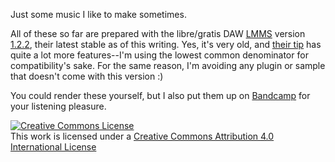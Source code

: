 Just some music I like to make sometimes.

All of these so far are prepared with the libre/gratis DAW [LMMS][lmms] version
[1.2.2][dl], their latest stable as of this writing. Yes, it's very old, and
[their tip][lmms-gh] has quite a lot more features--I'm using the lowest common
denominator for compatibility's sake. For the same reason, I'm avoiding any
plugin or sample that doesn't come with this version :)

You could render these yourself, but I also put them up on [Bandcamp][bc] for
your listening pleasure.

[lmms]: https://lmms.io/
[dl]: https://lmms.io/download
[lmms-gh]: https://github.com/LMMS/lmms
[bc]: https://grissess.bandcamp.com/

<a rel="license" href="http://creativecommons.org/licenses/by/4.0/"><img alt="Creative Commons License" style="border-width:0" src="https://i.creativecommons.org/l/by/4.0/88x31.png" /></a><br />This work is licensed under a <a rel="license" href="http://creativecommons.org/licenses/by/4.0/">Creative Commons Attribution 4.0 International License</a>
